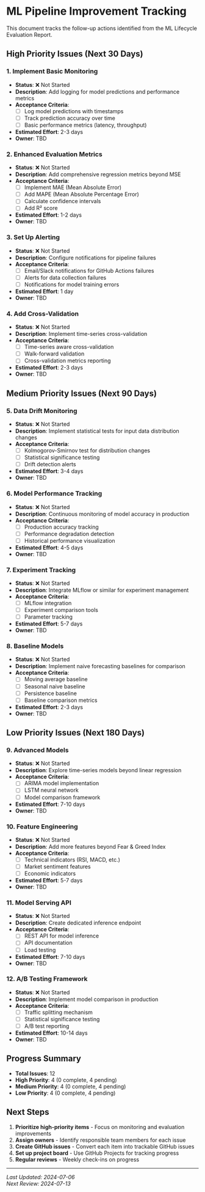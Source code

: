 # ML Pipeline Improvement Tracking

This document tracks the follow-up actions identified from the ML Lifecycle Evaluation Report.

## High Priority Issues (Next 30 Days)

### 1. Implement Basic Monitoring
- **Status**: ❌ Not Started
- **Description**: Add logging for model predictions and performance metrics
- **Acceptance Criteria**:
  - [ ] Log model predictions with timestamps
  - [ ] Track prediction accuracy over time
  - [ ] Basic performance metrics (latency, throughput)
- **Estimated Effort**: 2-3 days
- **Owner**: TBD

### 2. Enhanced Evaluation Metrics
- **Status**: ❌ Not Started
- **Description**: Add comprehensive regression metrics beyond MSE
- **Acceptance Criteria**:
  - [ ] Implement MAE (Mean Absolute Error)
  - [ ] Add MAPE (Mean Absolute Percentage Error)
  - [ ] Calculate confidence intervals
  - [ ] Add R² score
- **Estimated Effort**: 1-2 days
- **Owner**: TBD

### 3. Set Up Alerting
- **Status**: ❌ Not Started
- **Description**: Configure notifications for pipeline failures
- **Acceptance Criteria**:
  - [ ] Email/Slack notifications for GitHub Actions failures
  - [ ] Alerts for data collection failures
  - [ ] Notifications for model training errors
- **Estimated Effort**: 1 day
- **Owner**: TBD

### 4. Add Cross-Validation
- **Status**: ❌ Not Started
- **Description**: Implement time-series cross-validation
- **Acceptance Criteria**:
  - [ ] Time-series aware cross-validation
  - [ ] Walk-forward validation
  - [ ] Cross-validation metrics reporting
- **Estimated Effort**: 2-3 days
- **Owner**: TBD

## Medium Priority Issues (Next 90 Days)

### 5. Data Drift Monitoring
- **Status**: ❌ Not Started
- **Description**: Implement statistical tests for input data distribution changes
- **Acceptance Criteria**:
  - [ ] Kolmogorov-Smirnov test for distribution changes
  - [ ] Statistical significance testing
  - [ ] Drift detection alerts
- **Estimated Effort**: 3-4 days
- **Owner**: TBD

### 6. Model Performance Tracking
- **Status**: ❌ Not Started
- **Description**: Continuous monitoring of model accuracy in production
- **Acceptance Criteria**:
  - [ ] Production accuracy tracking
  - [ ] Performance degradation detection
  - [ ] Historical performance visualization
- **Estimated Effort**: 4-5 days
- **Owner**: TBD

### 7. Experiment Tracking
- **Status**: ❌ Not Started
- **Description**: Integrate MLflow or similar for experiment management
- **Acceptance Criteria**:
  - [ ] MLflow integration
  - [ ] Experiment comparison tools
  - [ ] Parameter tracking
- **Estimated Effort**: 5-7 days
- **Owner**: TBD

### 8. Baseline Models
- **Status**: ❌ Not Started
- **Description**: Implement naive forecasting baselines for comparison
- **Acceptance Criteria**:
  - [ ] Moving average baseline
  - [ ] Seasonal naive baseline
  - [ ] Persistence baseline
  - [ ] Baseline comparison metrics
- **Estimated Effort**: 2-3 days
- **Owner**: TBD

## Low Priority Issues (Next 180 Days)

### 9. Advanced Models
- **Status**: ❌ Not Started
- **Description**: Explore time-series models beyond linear regression
- **Acceptance Criteria**:
  - [ ] ARIMA model implementation
  - [ ] LSTM neural network
  - [ ] Model comparison framework
- **Estimated Effort**: 7-10 days
- **Owner**: TBD

### 10. Feature Engineering
- **Status**: ❌ Not Started
- **Description**: Add more features beyond Fear & Greed Index
- **Acceptance Criteria**:
  - [ ] Technical indicators (RSI, MACD, etc.)
  - [ ] Market sentiment features
  - [ ] Economic indicators
- **Estimated Effort**: 5-7 days
- **Owner**: TBD

### 11. Model Serving API
- **Status**: ❌ Not Started
- **Description**: Create dedicated inference endpoint
- **Acceptance Criteria**:
  - [ ] REST API for model inference
  - [ ] API documentation
  - [ ] Load testing
- **Estimated Effort**: 7-10 days
- **Owner**: TBD

### 12. A/B Testing Framework
- **Status**: ❌ Not Started
- **Description**: Implement model comparison in production
- **Acceptance Criteria**:
  - [ ] Traffic splitting mechanism
  - [ ] Statistical significance testing
  - [ ] A/B test reporting
- **Estimated Effort**: 10-14 days
- **Owner**: TBD

## Progress Summary

- **Total Issues**: 12
- **High Priority**: 4 (0 complete, 4 pending)
- **Medium Priority**: 4 (0 complete, 4 pending)
- **Low Priority**: 4 (0 complete, 4 pending)

## Next Steps

1. **Prioritize high-priority items** - Focus on monitoring and evaluation improvements
2. **Assign owners** - Identify responsible team members for each issue
3. **Create GitHub issues** - Convert each item into trackable GitHub issues
4. **Set up project board** - Use GitHub Projects for tracking progress
5. **Regular reviews** - Weekly check-ins on progress

---

*Last Updated: 2024-07-06*  
*Next Review: 2024-07-13*